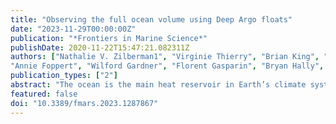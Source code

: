 ```yaml
---
title: "Observing the full ocean volume using Deep Argo floats"
date: "2023-11-29T00:00:00Z"
publication: "*Frontiers in Marine Science*"
publishDate: 2020-11-22T15:47:21.082311Z
authors: ["Nathalie V. Zilberman1", "Virginie Thierry", "Brian King", "Matthew Alford", "Xavier André", "Kevin Balem", "Nathan Briggs", "Zhaohui Chen", "Cécile Cabanes", "Laurent Coppola", "Giorgio Dall’Olmo", "Damien Desbruyères", "Denise Fernandez",
"Annie Foppert", "Wilford Gardner", "Florent Gasparin", "Bryan Hally", "Shigeki Hosoda", "Gregory C. Johnson", "Taiyo Kobayashi", "Arnaud Le Boyer", "William Llovel", "Peter Oke", "Sarah Purkey", "Elisabeth Remy", "Dean Roemmich", "Megan Scanderbeg", "Philip Sutton", "Kamila Walicka", "Luke Wallace", "Esmee M. van Wijk"]
publication_types: ["2"]
abstract: "The ocean is the main heat reservoir in Earth’s climate system, absorbing most of the top-of-the-atmosphere excess radiation. As the climate warms, anomalously warm and fresh ocean waters in the densest layers formed near Antarctica spread northward through the abyssal ocean, while successions of warming and cooling events are seen in the deep-ocean layers formed near Greenland. The abyssal warming and freshening expands the ocean volume and raises sea level. While temperature and salinity characteristics and large-scale circulation of upper 2000 m ocean waters are well monitored, the present ocean observing network is limited by sparse sampling of the deep ocean below 2000 m. Recently developed autonomous robotic platforms, Deep Argo floats, collect profiles from the surface to the seafloor. These instruments supplement satellite, Core Argo float, and ship-based observations to measure heat and freshwater content in the full ocean volume and close the sea level budget. Here, the value of Deep Argo and planned strategy to implement the global array are described. Additional objectives of Deep Argo may include dissolved oxygen measurements, and testing of ocean mixing and optical scattering sensors. The development of an emerging ocean bathymetry dataset using Deep Argo measurements is also described."
featured: false
doi: "10.3389/fmars.2023.1287867"
---
```

